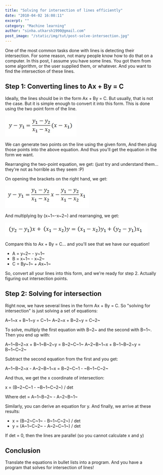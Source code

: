 ```yaml
---
title: "Solving for intersection of lines efficiently"
date: "2010-04-02 16:08:11"
excerpt: ""
category: "Machine learning"
author: "sinha.utkarsh1990@gmail.com"
post_image: "/static/img/tut/post-solve-intersection.jpg"
---
```

One of the most common tasks done with lines is detecting their intersection. For some reason, not many people know how to do that on a computer. In this post, I assume you have some lines. You got them from some algorithm, or the user supplied them, or whatever. And you want to find the intersection of these lines. 

## Step 1: Converting lines to Ax + By = C

Ideally, the lines should be in the form Ax + By = C. But usually, that is not the case. But it is simple enough to convert it into this form. This is done using the two point form of the line.

![](/static/img/tut/two-point-line-form.jpg)

We can generate two points on the line using the given form, And then plug those points into the above equation. And thus you'll get the equation in the form we want.

Rearranging the two-point equation, we get: (just try and understand them... they're not as horrible as they seem :P) 

On opening the brackets on the right hand, we get:

![](/static/img/tut/two-point-expanded-1.jpg)

And multiplying by (x~1~-x~2~) and rearranging, we get:

![](/static/img/tut/two-point-fully-expanded.jpg)

Compare this to Ax + By = C... and you'll see that we have our equation! 

  * A = y~2~ - y~1~
  * B = x~1~ - x~2~
  * C = B*y~1~ + A*x~1~

So, convert all your lines into this form, and we're ready for step 2. Actually figuring out intersection points. 

## Step 2: Solving for intersection

Right now, we have several lines in the form Ax + By = C. So "solving for intersection" is just solving a set of equations: 

A~1~x + B~1~y = C~1~ A~2~x + B~2~y = C~2~

To solve, multiply the first equation with B~2~ and the second with B~1~. Then you end up with: 

A~1~B~2~x + B~1~B~2~y = B~2~C~1~ A~2~B~1~x + B~1~B~2~y = B~1~C~2~

Subtract the second equation from the first and you get: 

A~1~B~2~x - A~2~B~1~x = B~2~C~1 - ~B~1~C~2~

And thus, we get the x coordinate of intersection: 

x = (B~2~C~1 - ~B~1~C~2~) / det

Where det = A~1~B~2~ - A~2~B~1~

Similarly, you can derive an equation for y. And finally, we arrive at these results: 

  * x = (B~2~C~1~ - B~1~C~2~) / det
  * y = (A~1~C~2~ - A~2~C~1~) / det

If det = 0, then the lines are parallel (so you cannot calculate x and y) 

## Conclusion

Translate the equations in bullet lists into a program. And you have a program that solves for intersection of lines!

